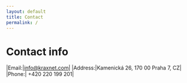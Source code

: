 ```yaml
---
layout: default
title: Contact
permalink: /
---
```


# Contact info

|Email:|info@kraxnet.com|
|Address:|Kamenická 26, 170 00 Praha 7, CZ|
|Phone:|	+420 220 199 201|

